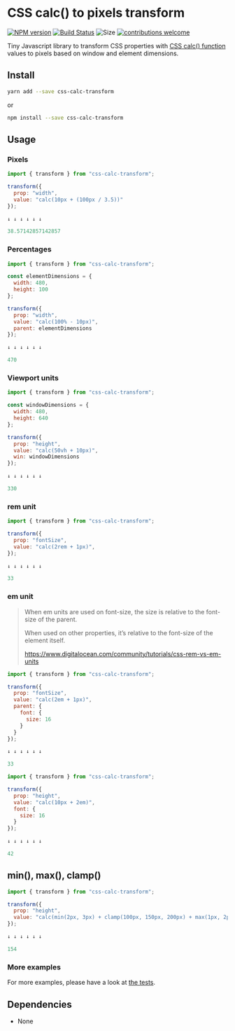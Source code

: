 # CSS calc() to pixels transform

[![NPM version](http://img.shields.io/npm/v/css-calc-transform.svg)](https://www.npmjs.org/package/css-calc-transform)
[![Build Status](https://github.com/kristerkari/css-calc-transform/workflows/Tests/badge.svg)](https://github.com/kristerkari/css-calc-transform/actions?workflow=Tests)
![Size](https://img.shields.io/bundlephobia/minzip/css-calc-transform.svg)
[![contributions welcome](https://img.shields.io/badge/contributions-welcome-brightgreen.svg?style=flat)](https://egghead.io/courses/how-to-contribute-to-an-open-source-project-on-github)

Tiny Javascript library to transform CSS properties with [CSS calc() function](https://developer.mozilla.org/en-US/docs/Web/CSS/calc) values to pixels based on window and element dimensions.

## Install

```sh
yarn add --save css-calc-transform
```

or

```sh
npm install --save css-calc-transform
```

## Usage

### Pixels

```js
import { transform } from "css-calc-transform";

transform({
  prop: "width",
  value: "calc(10px + (100px / 3.5))"
});

↓ ↓ ↓ ↓ ↓ ↓

38.57142857142857
```

### Percentages

```js
import { transform } from "css-calc-transform";

const elementDimensions = {
  width: 480,
  height: 100
};

transform({
  prop: "width",
  value: "calc(100% - 10px)",
  parent: elementDimensions
});

↓ ↓ ↓ ↓ ↓ ↓

470
```

### Viewport units

```js
import { transform } from "css-calc-transform";

const windowDimensions = {
  width: 480,
  height: 640
};

transform({
  prop: "height",
  value: "calc(50vh + 10px)",
  win: windowDimensions
});

↓ ↓ ↓ ↓ ↓ ↓

330
```

### rem unit

```js
import { transform } from "css-calc-transform";

transform({
  prop: "fontSize",
  value: "calc(2rem + 1px)",
});

↓ ↓ ↓ ↓ ↓ ↓

33
```

### em unit

> When em units are used on font-size, the size is relative to the font-size of the parent.
>
> When used on other properties, it’s relative to the font-size of the element itself.
>
> https://www.digitalocean.com/community/tutorials/css-rem-vs-em-units

```js
import { transform } from "css-calc-transform";

transform({
  prop: "fontSize",
  value: "calc(2em + 1px)",
  parent: {
    font: {
      size: 16
    }
  }
});

↓ ↓ ↓ ↓ ↓ ↓

33
```

```js
import { transform } from "css-calc-transform";

transform({
  prop: "height",
  value: "calc(10px + 2em)",
  font: {
    size: 16
  }
});

↓ ↓ ↓ ↓ ↓ ↓

42
```

## min(), max(), clamp()

```js
import { transform } from "css-calc-transform";

transform({
  prop: "height",
  value: "calc(min(2px, 3px) + clamp(100px, 150px, 200px) + max(1px, 2px))",
});

↓ ↓ ↓ ↓ ↓ ↓

154
```

### More examples

For more examples, please have a look at [the tests](__tests__/index.spec.js).

## Dependencies

- None
